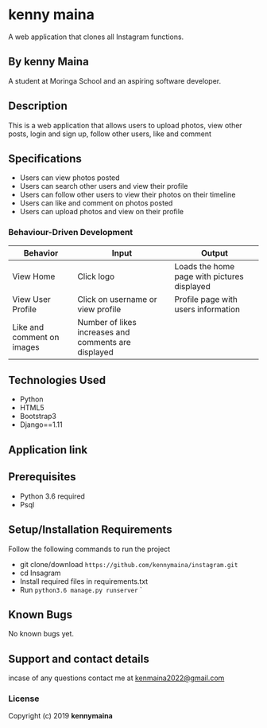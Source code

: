 # kenny maina
A web application that clones all Instagram functions.

## By kenny Maina
A student at Moringa School and an aspiring software developer.


## Description
This is a web application that allows users to upload photos, view other posts, login and sign up, follow other users, like and comment


## Specifications
* Users can view photos posted
* Users can search other users and view their profile
* Users can follow other users to view their photos on their timeline
* Users can like and comment on photos posted
* Users can upload photos and view on their profile


### Behaviour-Driven Development
| Behavior            | Input                         | Output                        |
| ------------------- | ----------------------------- | ----------------------------- |
| View Home | Click logo | Loads the home page with pictures displayed |
| View User Profile  | Click on username or view profile  | Profile page with users information |
| Like and comment on images  | Number of likes increases and comments are displayed|


## Technologies Used
* Python
* HTML5
* Bootstrap3
* Django==1.11

## Application link


## Prerequisites
* Python 3.6 required
* Psql

## Setup/Installation Requirements
Follow the following commands to run the project
* git clone/download ```https://github.com/kennymaina/instagram.git```
* cd Insagram
* Install required files in requirements.txt
* Run ```python3.6 manage.py runserver```
`


## Known Bugs
No known bugs yet.

## Support and contact details
incase of any questions contact me at kenmaina2022@gmail.com

### License
Copyright (c) 2019 **kennymaina**
